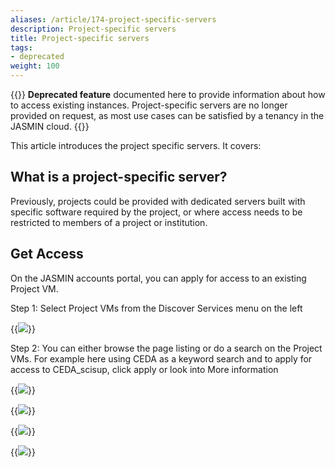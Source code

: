 ```yaml
---
aliases: /article/174-project-specific-servers
description: Project-specific servers
title: Project-specific servers
tags: 
- deprecated
weight: 100
---
```


{{<alert alert-type="danger">}}
**Deprecated feature** documented here to provide information about how to access existing instances.
Project-specific servers are no longer provided on request, as most use cases can be satisfied by 
a tenancy in the JASMIN cloud.
{{</alert>}}

This article introduces the project specific servers. It covers:

## What is a project-specific server?

Previously, projects could be provided with dedicated servers
built with specific software required by the project, or where
access needs to be restricted to members of a project or institution.

## Get Access

On the JASMIN accounts portal, you can apply for access to an existing Project
VM.

Step 1: Select Project VMs from the Discover Services menu on the left

{{<image src="img/docs/project-specific-servers/file-sXxKyvM4tC.png" caption="discover services menu">}}

Step 2: You can either browse the page listing or do a search on the Project
VMs. For example here using CEDA as a keyword search and to apply for access
to CEDA_scisup, click apply or look into More information

{{<image src="img/docs/project-specific-servers/file-sXxKyvM4tC.png" caption="locate relevant server">}}

{{<image src="img/docs/project-specific-servers/file-1VcK9TxAb7.png" caption="apply for access">}}

{{<image src="img/docs/project-specific-servers/file-6pFYZos6OQ.png" caption="provide supporting information and submit request">}}

{{<image src="img/docs/project-specific-servers/file-bfV2a3mLsK.png" caption="request pending">}}
